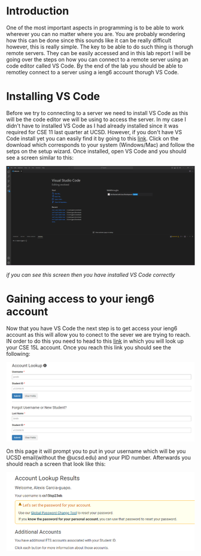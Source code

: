 # Introduction 
One of the most important aspects in programming is to be able to work wherever you can no matter where you are. You are probably wondering how this can be done 
since this sounds like it can be really difficult however, this is really simple. The key to be able to do such thing is thorugh remote servers. They can be easily 
accessed and in this lab report I will be going over the steps on how you can connect to a remote server using an code editor called VS Code. By the end of the lab 
you should be able to remotley connect to a server using a ieng6 account thorugh VS Code.

# Installing VS Code
Before we try to connecting to a server we need to install VS Code as this will be the code editor we will be using to access the server. In my case I didn't have 
to installed VS Code as I had already installed since it was required for CSE 11 last quarter at UCSD. However, if you don't have VS Code install yet you can easily 
find it by going to this [link](https://code.visualstudio.com/). Click on the download which corresponds to your system (Windows/Mac) and follow the setps on the setup 
wizard. Once installed, open VS Code and you should see a screen similar to this:

![Image](VSCode_Screenshot.png)

*if you can see this screen then you have installed VS Code correctly*

# Gaining access to your ieng6 account
Now that you have VS Code the next step is to get access your ieng6 account as this will allow you to conect to the sever we are trying to reach. IN order to do this
you need to head to this [link](https://sdacs.ucsd.edu/~icc/index.php) in which you will look up your CSE 15L account. Once you reach this link you should see the following:

![Image](Account.png) 

On this page it will prompt you to put in your username which will be you UCSD email(without the @ucsd.edu) and your PID number. Afterwards you should reach a screen that look like this:

![Image](id.png)
